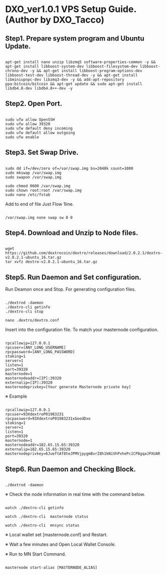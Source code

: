 # DXO_ver1.0.1 VPS Setup Guide.(Author by DXO_Tacco)

## Step1. Prepare system program and Ubuntu Update.
<pre><code>
apt-get install nano unzip libzmq5 software-properties-common -y && apt-get install libboost-system-dev libboost-filesystem-dev libboost-chrono-dev -y && apt-get install libboost-program-options-dev libboost-test-dev libboost-thread-dev -y && apt-get install libminiupnpc-dev libzmq3-dev -y && add-apt-repository ppa:bitcoin/bitcoin && apt-get update && sudo apt-get install libdb4.8-dev libdb4.8++-dev -y
</code></pre>

## Step2. Open Port.
<pre><code>
sudo ufw allow OpenSSH
sudo ufw allow 39320
sudo ufw default deny incoming
sudo ufw default allow outgoing
sudo ufw enable
</code></pre>

## Step3. Set Swap Drive.
<pre><code>
sudo dd if=/dev/zero of=/var/swap.img bs=2048k count=1000
sudo mkswap /var/swap.img
sudo swapon /var/swap.img

sudo chmod 0600 /var/swap.img
sudo chown root:root /var/swap.img
sudo nano /etc/fstab 
</code></pre>

Add to end of file Just Flow 1line.
<pre><code>
/var/swap.img none swap sw 0 0
</code></pre>


## Step4. Download and Unzip to Node files.
<pre><code>
wget https://github.com/dextrocoin/dextro/releases/download/2.0.2.1/dextro-v2.0.2.1-ubuntu_16.tar.gz
tar xvfz dextro-v2.0.2.1-ubuntu_16.tar.gz
</code></pre>

## Step5. Run Daemon and Set configuration.
Run Deamon once and Stop. For generating configuration files.
<pre><code>
./dextrod -daemon
./dextro-cli getinfo
./dextro-cli stop

nano .dextro/dextro.conf
</code></pre>

Insert into the configuration file.
To match your masternode configuration.
<pre><code>
rpcallowip=127.0.0.1
rpcuser=[ANY_LONG_USERNAME]
rpcpassword=[ANY_LONG_PASSWORD]
staking=1
server=1
listen=1
port=39320
masternode=1
masternodeaddr=[IP]:39320
externalip=[IP]:39320
masternodeprivkey=[Your generate Masternode private key]
</code></pre>

※ Example
<pre><code>
rpcallowip=127.0.0.1
rpcuser=93XdextroP01983231
rpcpassword=93XdextroP01983231xGoodDxo
staking=1
server=1
listen=1
port=39320
masternode=1
masternodeaddr=182.65.15.65:39320
externalip=182.65.15.65:39320
masternodeprivkey=6JueftAf8teJPMVjpygmBvrZ8h1kNiVhPxhePc1CP8gqaJPXUAR
</code></pre>

## Step6. Run Daemon and Checking Block.
<pre><code>
./dextrod -daemon
</code></pre>

※ Check the node information in real time with the command below.
<pre><code>
watch ./dextro-cli getinfo

watch ./dextro-cli  masternode status

watch ./dextro-cli  mnsync status
</code></pre>

※ Local wallet set [masternode.conf] and Restart.

※ Wait a few minutes and Open Local Wallet Console. 

※ Run to MN Start Command.

<pre><code>
masternode start-alias [MASTERNODE_ALIAS]
</code></pre>



